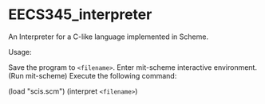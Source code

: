 # EECS345_interpreter

An Interpreter for a C-like language implemented in Scheme.

Usage:

Save the program to `<filename>`.
Enter mit-scheme interactive environment. (Run mit-scheme)
Execute the following command:

(load "scis.scm")
(interpret `<filename>`)
